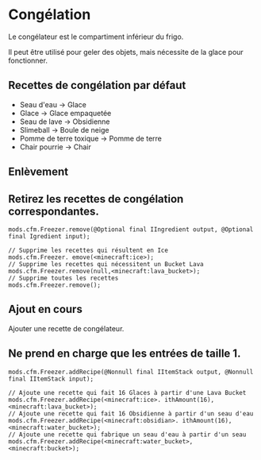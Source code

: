 # Congélation

Le congélateur est le compartiment inférieur du frigo.

Il peut être utilisé pour geler des objets, mais nécessite de la glace pour fonctionner.

## Recettes de congélation par défaut

- Seau d'eau -> Glace
- Glace -> Glace empaquetée
- Seau de lave -> Obsidienne
- Slimeball -> Boule de neige
- Pomme de terre toxique -> Pomme de terre
- Chair pourrie -> Chair

## Enlèvement

## Retirez les recettes de congélation correspondantes.

```zenscript
mods.cfm.Freezer.remove(@Optional final IIngredient output, @Optional final Igredient input);

// Supprime les recettes qui résultent en Ice
mods.cfm.Freezer. emove(<minecraft:ice>);
// Supprime les recettes qui nécessitent un Bucket Lava
mods.cfm.Freezer.remove(null,<minecraft:lava_bucket>);
// Supprime toutes les recettes
mods.cfm.Freezer.remove();
```

## Ajout en cours

Ajouter une recette de congélateur.

## Ne prend en charge que les entrées de taille 1.

```zenscript
mods.cfm.Freezer.addRecipe(@Nonnull final IItemStack output, @Nonnull final IItemStack input);

// Ajoute une recette qui fait 16 Glaces à partir d'une Lava Bucket
mods.cfm.Freezer.addRecipe(<minecraft:ice>. ithAmount(16),<minecraft:lava_bucket>);
// Ajoute une recette qui fait 16 Obsidienne à partir d'un seau d'eau
mods.cfm.Freezer.addRecipe(<minecraft:obsidian>. ithAmount(16),<minecraft:water_bucket>);
// Ajoute une recette qui fabrique un seau d'eau à partir d'un seau
mods.cfm.Freezer.addRecipe(<minecraft:water_bucket>,<minecraft:bucket>);
```